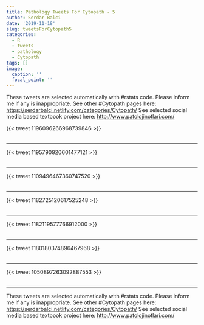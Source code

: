 ```yaml
---
title: Pathology Tweets For Cytopath - 5
author: Serdar Balci
date: '2019-11-18'
slug: tweetsForCytopath5
categories:
  - R
  - tweets
  - pathology
  - Cytopath
tags: []
image:
  caption: ''
  focal_point: ''
---
```



These tweets are selected automatically with #rstats code. Please inform me if any is inappropriate.
See other #Cytopath pages here: https://serdarbalci.netlify.com/categories/Cytopath/ 
See selected social media based textbook project here: http://www.patolojinotlari.com/

{{< tweet 1196096266968739846 >}}
<br>
<br>
<hr>
{{< tweet 1195790920601477121 >}}
<br>
<br>
<hr>
{{< tweet 1109496467360747520 >}}
<br>
<br>
<hr>
{{< tweet 1182725120617525248 >}}
<br>
<br>
<hr>
{{< tweet 1182119577766912000 >}}
<br>
<br>
<hr>
{{< tweet 1180180374896467968 >}}
<br>
<br>
<hr>
{{< tweet 1050897263092887553 >}}
<br>
<br>
<hr>


These tweets are selected automatically with #rstats code. Please inform me if any is inappropriate.
See other #Cytopath pages here: https://serdarbalci.netlify.com/categories/Cytopath/ 
See selected social media based textbook project here: http://www.patolojinotlari.com/
